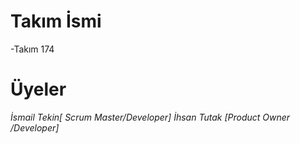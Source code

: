 # **Takım İsmi**
-Takım 174
# **Üyeler**
_İsmail Tekin[ Scrum Master/Developer]_
_İhsan Tutak [Product Owner /Developer]_

